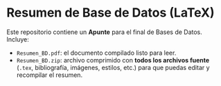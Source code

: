 # Resumen de Base de Datos (LaTeX)

Este repositorio contiene un **Apunte** para el final de Bases de Datos.  
Incluye:

- `Resumen_BD.pdf`: el documento compilado listo para leer.
- `Resumen_BD.zip`: archivo comprimido con **todos los archivos fuente** (`.tex`, bibliografía, imágenes, estilos, etc.) para que puedas editar y recompilar el resumen.
